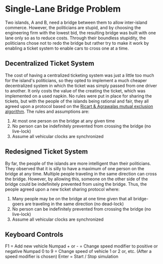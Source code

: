 Single-Lane Bridge Problem
==========================

Two islands, A and B, need a bridge between them to allow inter-island commerce. However, the politicians are stupid, and by choosing the engineering firm with the lowest bid, the resulting bridge was built with one lane only so as to reduce costs. Through their boundless stupidity, the politicians chose not to redo the bridge but rather try to make it work by enabling a ticket system to enable cars to cross one at a time.


Decentralized Ticket System
---------------------------

The cost of having a centralized ticketing system was just a little too much for the island's politicians, so they opted to implement a much cheaper decentralized system in which the ticket was simply passed from one driver to another. It only costs the value of the creating the ticket, which was implemented on a used napkin. No rules were put in place for sharing the tickets, but with the people of the islands being rational and fair, they all agreed upon a protocol based on the [Ricart & Agrawalas mutual exclusion algorithm](http://en.wikipedia.org/wiki/Ricart%E2%80%93Agrawala_algorithm). The rules and assumptions are:

1. At most one person on the bridge at any given time
2. No person can be indefinitely prevented from crossing the bridge (no live-lock)
3. Assume all vehicular clocks are synchronized


Redesigned Ticket System
------------------------

By far, the people of the islands are more intelligent than their politicians. They observed that it is silly to have a maximum of one person on the bridge at any time. Multiple people traveling in the same direction can cross the bridge. However, by allowing this, someone on the other side of the bridge could be indefinitely prevented from using the bridge. Thus, the people agreed upon a new ticket sharing protocol where:

1. Many people may be on the bridge at one time given that all bridge-goers are traveling in the same direction (no dead-lock)
2. No person can be indefinitely prevented from crossing the bridge (no live-lock)
3. Assume all vehicular clocks are synchronized

Keyboard Controls
------------------------
F1 = Add new vehicle
Numpad + or - = Change speed modifier to positive or negative
Numpad 0 to 9 = Change speed of vehicle 1 or 2 or, etc. (After a speed modifier is chosen)
Enter = Start / Stop simulation
